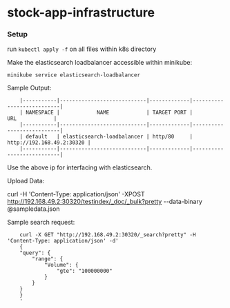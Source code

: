 # stock-app-infrastructure

### Setup

run `kubectl apply -f` on all files within k8s directory

Make the elasticsearch loadbalancer accessible within minikube:

`minikube service elasticsearch-loadbalancer`

Sample Output:


        |-----------|----------------------------|-------------|---------------------------|
        | NAMESPACE |            NAME            | TARGET PORT |            URL            |
        |-----------|----------------------------|-------------|---------------------------|
        | default   | elasticsearch-loadbalancer | http/80     | http://192.168.49.2:30320 |
        |-----------|----------------------------|-------------|---------------------------|


Use the above ip for interfacing with elasticsearch.


Upload Data:

curl -H 'Content-Type: application/json' -XPOST http://192.168.49.2:30320/testindex/_doc/_bulk?pretty --data-binary @sampledata.json



Sample search request:


        curl -X GET "http://192.168.49.2:30320/_search?pretty" -H 'Content-Type: application/json' -d'
        {
        "query": {
            "range": {
                "Volume": {
                    "gte": "100000000"
                }
            }
        }
        }
        '

